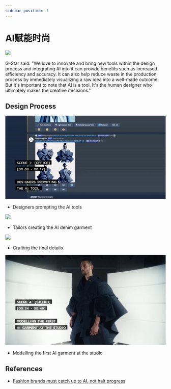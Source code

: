 ```yaml
---
sidebar_position: 1
---
```


# AI赋能时尚
![](./img/fashion.tech.0.png)

G-Star said: "We love to innovate and bring new tools within the design process and integrating AI into it can provide benefits such as increased efficiency and accuracy. It can also help reduce waste in the production process by immediately visualizing a raw idea into a well-made outcome. But it's important to note that AI is a tool. It's the human designer who ultimately makes the creative decisions."

## Design Process
![](./img/../design.process.scene.1.png)
* Designers prompting the AI tools

![](./img/../design.process.scene.2.png)
* Tailors creating the AI denim garment

![](./img/../design.process.scene.3.png)
* Crafting the final details

![](./img/../design.process.scene.4.png)
* Modelling the first AI garment at the studio

## References
* [Fashion brands must catch up to AI, not halt progress](https://fashionunited.uk/news/fashion/fashion-brands-must-catch-up-to-ai-not-halt-progress/2023040468807)
